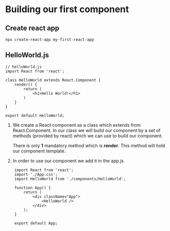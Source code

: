 # Building our first component
## Create react app
    npx create-react-app my-first-react-app

## HelloWorld.js
    // helloWorld.js
    import React from 'react';

    class HelloWorld extends React.Component {
        render() {
            return (
                <h1>Hello World!</h1>
            )
        }
    }

    export default HelloWorld;

1. We create a React component as a class which extends from React.Component. In our class we will build our component by a set of methods (provided by react) which we can use to build our component.

    There is only **1** mandatory method which is **render**.
    This method will hold our component template.

2. In order to use our component we add it in the app.js
```
    import React from 'react';
    import './App.css';
    import HelloWorld from './components/HelloWorld';

    function App() {
        return (
            <div className="App">
                <HelloWorld />
            </div>
        );
    }

    export default App;
```